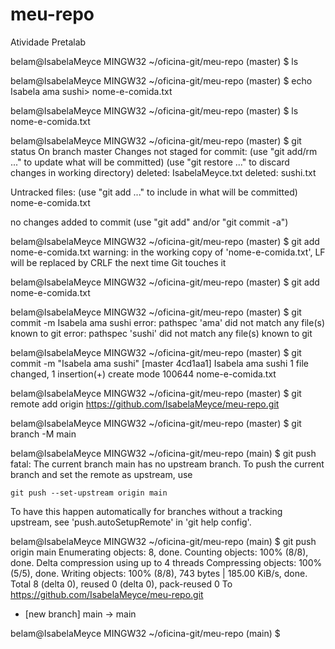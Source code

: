 # meu-repo
Atividade Pretalab

belam@IsabelaMeyce MINGW32 ~/oficina-git/meu-repo (master)
$ ls

belam@IsabelaMeyce MINGW32 ~/oficina-git/meu-repo (master)
$ echo Isabela ama sushi> nome-e-comida.txt

belam@IsabelaMeyce MINGW32 ~/oficina-git/meu-repo (master)
$ ls
nome-e-comida.txt

belam@IsabelaMeyce MINGW32 ~/oficina-git/meu-repo (master)
$ git status
On branch master
Changes not staged for commit:
  (use "git add/rm <file>..." to update what will be committed)
  (use "git restore <file>..." to discard changes in working directory)
        deleted:    IsabelaMeyce.txt
        deleted:    sushi.txt

Untracked files:
  (use "git add <file>..." to include in what will be committed)
        nome-e-comida.txt

no changes added to commit (use "git add" and/or "git commit -a")

belam@IsabelaMeyce MINGW32 ~/oficina-git/meu-repo (master)
$ git add nome-e-comida.txt
warning: in the working copy of 'nome-e-comida.txt', LF will be replaced by CRLF the next time Git touches it

belam@IsabelaMeyce MINGW32 ~/oficina-git/meu-repo (master)
$ git add nome-e-comida.txt

belam@IsabelaMeyce MINGW32 ~/oficina-git/meu-repo (master)
$ git commit -m Isabela ama sushi
error: pathspec 'ama' did not match any file(s) known to git
error: pathspec 'sushi' did not match any file(s) known to git

belam@IsabelaMeyce MINGW32 ~/oficina-git/meu-repo (master)
$ git commit -m "Isabela ama sushi"
[master 4cd1aa1] Isabela ama sushi
 1 file changed, 1 insertion(+)
 create mode 100644 nome-e-comida.txt

belam@IsabelaMeyce MINGW32 ~/oficina-git/meu-repo (master)
$ git remote add origin https://github.com/IsabelaMeyce/meu-repo.git

belam@IsabelaMeyce MINGW32 ~/oficina-git/meu-repo (master)
$ git branch -M main

belam@IsabelaMeyce MINGW32 ~/oficina-git/meu-repo (main)
$ git push
fatal: The current branch main has no upstream branch.
To push the current branch and set the remote as upstream, use

    git push --set-upstream origin main

To have this happen automatically for branches without a tracking
upstream, see 'push.autoSetupRemote' in 'git help config'.


belam@IsabelaMeyce MINGW32 ~/oficina-git/meu-repo (main)
$ git push origin main
Enumerating objects: 8, done.
Counting objects: 100% (8/8), done.
Delta compression using up to 4 threads
Compressing objects: 100% (5/5), done.
Writing objects: 100% (8/8), 743 bytes | 185.00 KiB/s, done.
Total 8 (delta 0), reused 0 (delta 0), pack-reused 0
To https://github.com/IsabelaMeyce/meu-repo.git
 * [new branch]      main -> main

belam@IsabelaMeyce MINGW32 ~/oficina-git/meu-repo (main)
$

